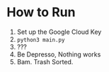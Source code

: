 # How to Run
1. Set up the Google Cloud Key
2. `python3 main.py`
3. ???
4. Be Depresso, Nothing works
5. Bam. Trash Sorted.
